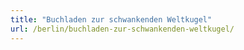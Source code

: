 ```yaml
---
title: "Buchladen zur schwankenden Weltkugel"
url: /berlin/buchladen-zur-schwankenden-weltkugel/
---
```

